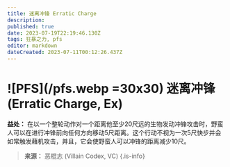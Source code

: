 ```yaml
---
title: 迷离冲锋 Erratic Charge
description: 
published: true
date: 2023-07-19T22:19:46.130Z
tags: 狂暴之力, pfs
editor: markdown
dateCreated: 2023-07-11T00:12:26.437Z
---
```


# ![PFS](/pfs.webp =30x30) 迷离冲锋 (Erratic Charge, Ex)

**益处：** 在以一个整轮动作对一个距离他至少20尺远的生物发动冲锋攻击时，野蛮人可以在进行冲锋前向任何方向移动5尺距离。这个行动不视为一次5尺快步并会如常触发藉机攻击，并且，它会使野蛮人可以冲锋的距离减少10尺。

> **来源：** 恶棍志 (Villain Codex, VC)
{.is-info}
